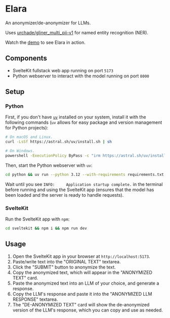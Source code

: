 # Elara

An anonymizer/de-anonymizer for LLMs.

Uses [urchade/gliner_multi_pii-v1](https://huggingface.co/urchade/gliner_multi_pii-v1) for named entity recognition (NER).

Watch the [demo](https://youtu.be/K7PJqIbQVjE) to see Elara in action.

## Components

- SvelteKit fullstack web app running on port `5173`
- Python webserver to interact with the model running on port `8000`

## Setup

### Python

First, if you don't have [`uv`](https://github.com/astral-sh/uv) installed on your system, install it with the following commands (`uv` allows for easy package and version management for Python projects):

```bash
# On macOS and Linux.
curl -LsSf https://astral.sh/uv/install.sh | sh
```

```bash
# On Windows.
powershell -ExecutionPolicy ByPass -c "irm https://astral.sh/uv/install.ps1 | iex"
```

Then, start the Python webserver with `uv`:

```bash
cd python && uv run --python 3.12 --with-requirements requirements.txt main.py
```

Wait until you see `INFO:     Application startup complete.` in the terminal before running and using the SvelteKit app (ensures that the model has been loaded and the server is ready to handle requests).

### SvelteKit

Run the SvelteKit app with `npm`:

```bash
cd sveltekit && npm i && npm run dev
```

## Usage

1. Open the SvelteKit app in your browser at `http://localhost:5173`.
2. Paste/write text into the "ORIGINAL TEXT" textarea.
3. Click the "SUBMIT" button to anonymize the text.
4. Copy the anonymized text, which will appear in the "ANONYMIZED TEXT" card.
5. Paste the anonymized text into an LLM of your choice, and generate a response.
6. Copy the LLM's response and paste it into the "ANONYMIZED LLM RESPONSE" textarea.
7. The "DE-ANONYMIZED TEXT" card will show the de-anonymized version of the LLM's response, which you can copy and use as needed.
